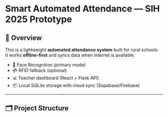 # Smart Automated Attendance — SIH 2025 Prototype

## 📌 Overview
This is a lightweight **automated attendance system** built for rural schools.  
It works **offline-first** and syncs data when internet is available.  

- 🎥 Face Recognition (primary mode)  
- 💳 RFID fallback (optional)  
- 📊 Teacher dashboard (React + Flask API)  
- 📦 Local SQLite storage with cloud sync (Supabase/Firebase)  

---

## 🗂️ Project Structure
